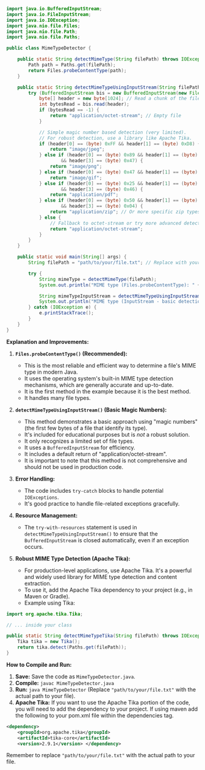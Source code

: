 ```java
import java.io.BufferedInputStream;
import java.io.FileInputStream;
import java.io.IOException;
import java.nio.file.Files;
import java.nio.file.Path;
import java.nio.file.Paths;

public class MimeTypeDetector {

    public static String detectMimeType(String filePath) throws IOException {
        Path path = Paths.get(filePath);
        return Files.probeContentType(path);
    }

    public static String detectMimeTypeUsingInputStream(String filePath) throws IOException {
        try (BufferedInputStream bis = new BufferedInputStream(new FileInputStream(filePath))) {
            byte[] header = new byte[1024]; // Read a chunk of the file
            int bytesRead = bis.read(header);
            if (bytesRead == -1) {
                return "application/octet-stream"; // Empty file
            }

            // Simple magic number based detection (very limited).
            // For robust detection, use a library like Apache Tika.
            if (header[0] == (byte) 0xFF && header[1] == (byte) 0xD8) {
                return "image/jpeg";
            } else if (header[0] == (byte) 0x89 && header[1] == (byte) 0x50 && header[2] == (byte) 0x4E
                    && header[3] == (byte) 0x47) {
                return "image/png";
            } else if (header[0] == (byte) 0x47 && header[1] == (byte) 0x49 && header[2] == (byte) 0x46) {
                return "image/gif";
            } else if (header[0] == (byte) 0x25 && header[1] == (byte) 0x50 && header[2] == (byte) 0x44
                    && header[3] == (byte) 0x46) {
                return "application/pdf";
            } else if (header[0] == (byte) 0x50 && header[1] == (byte) 0x4B && header[2] == (byte) 0x03
                    && header[3] == (byte) 0x04) {
                return "application/zip"; // Or more specific zip types
            } else {
                // Fallback to octet-stream or try more advanced detection
                return "application/octet-stream";
            }
        }
    }

    public static void main(String[] args) {
        String filePath = "path/to/your/file.txt"; // Replace with your file path

        try {
            String mimeType = detectMimeType(filePath);
            System.out.println("MIME type (Files.probeContentType): " + mimeType);

            String mimeTypeInputStream = detectMimeTypeUsingInputStream(filePath);
            System.out.println("MIME type (InputStream - basic detection): " + mimeTypeInputStream);
        } catch (IOException e) {
            e.printStackTrace();
        }
    }
}
```

**Explanation and Improvements:**

1.  **`Files.probeContentType()` (Recommended):**
    * This is the most reliable and efficient way to determine a file's MIME type in modern Java.
    * It uses the operating system's built-in MIME type detection mechanisms, which are generally accurate and up-to-date.
    * It is the first method in the example because it is the best method.
    * It handles many file types.

2.  **`detectMimeTypeUsingInputStream()` (Basic Magic Numbers):**
    * This method demonstrates a basic approach using "magic numbers" (the first few bytes of a file that identify its type).
    * It's included for educational purposes but is *not* a robust solution.
    * It only recognizes a limited set of file types.
    * It uses a `BufferedInputStream` for efficiency.
    * It includes a default return of "application/octet-stream".
    * It is important to note that this method is not comprehensive and should not be used in production code.

3.  **Error Handling:**
    * The code includes `try-catch` blocks to handle potential `IOExceptions`.
    * It's good practice to handle file-related exceptions gracefully.

4.  **Resource Management:**
    * The `try-with-resources` statement is used in `detectMimeTypeUsingInputStream()` to ensure that the `BufferedInputStream` is closed automatically, even if an exception occurs.

5.  **Robust MIME Type Detection (Apache Tika):**
    * For production-level applications, use Apache Tika. It's a powerful and widely used library for MIME type detection and content extraction.
    * To use it, add the Apache Tika dependency to your project (e.g., in Maven or Gradle).
    * Example using Tika:

```java
import org.apache.tika.Tika;

// ... inside your class

public static String detectMimeTypeTika(String filePath) throws IOException {
    Tika tika = new Tika();
    return tika.detect(Paths.get(filePath));
}
```

**How to Compile and Run:**

1.  **Save:** Save the code as `MimeTypeDetector.java`.
2.  **Compile:** `javac MimeTypeDetector.java`
3.  **Run:** `java MimeTypeDetector` (Replace `"path/to/your/file.txt"` with the actual path to your file).
4. **Apache Tika:** If you want to use the Apache Tika portion of the code, you will need to add the dependency to your project. If using maven add the following to your pom.xml file within the dependencies tag.

```xml
<dependency>
    <groupId>org.apache.tika</groupId>
    <artifactId>tika-core</artifactId>
    <version>2.9.1</version> </dependency>
```
Remember to replace `"path/to/your/file.txt"` with the actual path to your file.
